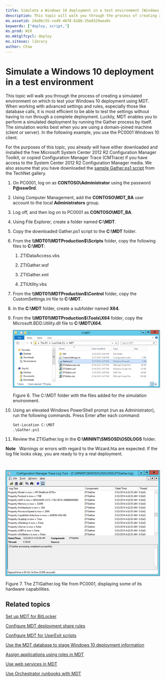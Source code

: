 ```yaml
---
title: Simulate a Windows 10 deployment in a test environment (Windows 10)
description: This topic will walk you through the process of creating a simulated environment on which to test your Windows 10 deployment using MDT.
ms.assetid: 2de86c55-ced9-4078-b280-35e0329aea9c
keywords: ["deploy, script,"]
ms.prod: W10
ms.mktglfcycl: deploy
ms.sitesec: library
author: CFaw
---
```


# Simulate a Windows 10 deployment in a test environment


This topic will walk you through the process of creating a simulated environment on which to test your Windows 10 deployment using MDT. When working with advanced settings and rules, especially those like database calls, it is most efficient to be able to test the settings without having to run through a complete deployment. Luckily, MDT enables you to perform a simulated deployment by running the Gather process by itself. The simulation works best when you are using a domain-joined machine (client or server). In the following example, you use the PC0001 Windows 10 client.

For the purposes of this topic, you already will have either downloaded and installed the free Microsoft System Center 2012 R2 Configuration Manager Toolkit, or copied Configuration Manager Trace (CMTrace) if you have access to the System Center 2012 R2 Configuration Manager media. We also assume that you have downloaded the [sample Gather.ps1 script](http://go.microsoft.com/fwlink/p/?LinkId=619361) from the TechNet gallery.

1.  On PC0001, log on as **CONTOSO\\Administrator** using the password **P@ssw0rd**.

2.  Using Computer Management, add the **CONTOSO\\MDT\_BA** user account to the local **Administrators** group.

3.  Log off, and then log on to PC0001 as **CONTOSO\\MDT\_BA**.

4.  Using File Explorer, create a folder named **C:\\MDT**.

5.  Copy the downloaded Gather.ps1 script to the **C:\\MDT** folder.

6.  From the **\\\\MDT01\\MDTProduction$\\Scripts** folder, copy the following files to **C:\\MDT**:

    1.  ZTIDataAccess.vbs

    2.  ZTIGather.wsf

    3.  ZTIGather.xml

    4.  ZTIUtility.vbs

7.  From the **\\\\MDT01\\MDTProduction$\\Control** folder, copy the CustomSettings.ini file to **C:\\MDT**.

8.  In the **C:\\MDT** folder, create a subfolder named **X64**.

9.  From the **\\\\MDT01\\MDTProduction$\\Tools\\X64** folder, copy the Microsoft.BDD.Utility.dll file to **C:\\MDT\\X64**.

    ![figure 6](images/mdt-09-fig06.png)

    Figure 6. The C:\\MDT folder with the files added for the simulation environment.

10. Using an elevated Windows PowerShell prompt (run as Administrator), run the following commands. Press Enter after each command:

    ``` syntax
    Set-Location C:\MDT
    .\Gather.ps1
    ```

11. Review the ZTIGather.log in the **C:\\MININT\\SMSOSD\\OSDLOGS** folder.

**Note**  
Warnings or errors with regard to the Wizard.hta are expected. If the log file looks okay, you are ready to try a real deployment.

 

![figure 7](images/mdt-09-fig07.png)

Figure 7. The ZTIGather.log file from PC0001, displaying some of its hardware capabilities.

## Related topics


[Set up MDT for BitLocker](set-up-mdt-2013-for-bitlocker.md)

[Configure MDT deployment share rules](configure-mdt-deployment-share-rules.md)

[Configure MDT for UserExit scripts](configure-mdt-2013-for-userexit-scripts.md)

[Use the MDT database to stage Windows 10 deployment information](use-the-mdt-database-to-stage-windows-81-deployment-information.md)

[Assign applications using roles in MDT](assign-applications-using-roles-in-mdt-2013.md)

[Use web services in MDT](use-web-services-in-mdt-2013.md)

[Use Orchestrator runbooks with MDT](use-orchestrator-runbooks-with-mdt-2013.md)

 

 





